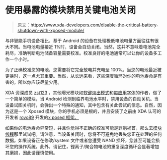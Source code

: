 # 使用暴露的模块禁用关键电池关闭

> 原文：<https://www.xda-developers.com/disable-the-critical-battery-shutdown-with-xposed-module/>

与非智能手机设备相比，基于 Android 的设备在处理极低电池电量方面往往有很大不同。当电池电量接近 1%时，设备会自动关闭。当然，这并不意味着电池完全耗尽，准确判断电池储备容量需要校准。校准良好的电池通常可以让你的设备多工作一个小时。

为了正确校准您的电池，您需要将它完全放电并充电至 100%。当您的电池最近被更换时，这一点尤其重要。当然，从长远来看，这些深度循环对你的电池寿命是有害的，所以你应该尽量少用。

XDA 资深成员 [zst123](http://click.xda-developers.com/api/click?format=go&key=f0a7f91912ae2b52e0700f73990eb321&loc=http%3A%2F%2Fwww.xda-developers.com%2Fandroid%2Fcontrol-your-in-app-fonts-with-perappfonts-xposed-module%2F&v=1&libId=a0dd9613-6592-4660-ae1c-19f1945cd02a&ref=http%3A%2F%2Fwww.xda-developers.com%2F&title=Rid%20Yourself%20of%20the%20Ugly%20Black%20Navigation%20Bar%20with%20Xposed%20%E2%80%93%20xda-developers&txt=zst123&jsonp=vglnk_jsonp_13881604059316&out=http%3A%2F%2Fforum.xda-developers.com%2Fmember.php%3Fu%3D5402474) ，其他曝光模块如[软键淡出模式](http://www.xda-developers.com/android/rid-yourself-of-the-ugly-black-navigation-bar-with-xposed/)和[每应用字体](http://www.xda-developers.com/android/control-your-in-app-fonts-with-perappfonts-xposed-module/)的作者，做了一个简单的模块，当 Android 检测到临界电池水平时，禁用设备的自动关机。当设备试图关机时，会弹出一个特殊的通知，其中包含有关此尝试的信息。自然，因为这是一个 Xposed 模块，你的手机必须是根的，并且安装了之前由 XDA 认可的开发者 [rovo89](http://forum.xda-developers.com/member.php?u=4419114) 开发的[x posed 框架。](http://www.xda-developers.com/android/say-goodbye-to-custom-stock-roms-and-hello-to-xposed-framework/)

如果你的电池寿命异常短，并且你觉得不正确的校准可能是罪魁祸首，那么去[模块线程](http://forum.xda-developers.com/showthread.php?t=2583320)那里试试吧。请注意，当设备关闭时，您将不可避免地丢失您正在处理的任何数据，如果设备正在修改/system 文件或者您遭受 NAND 损坏，您甚至可能会损坏您的操作系统。此外，请记住，锂离子/聚合物电池的重复深度循环会显著增加其磨损，因此请谨慎使用。
